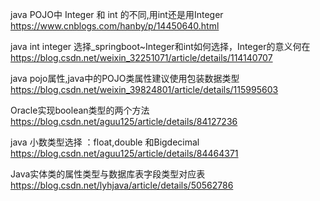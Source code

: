java POJO中 Integer 和 int 的不同,用int还是用Integer 
https://www.cnblogs.com/hanby/p/14450640.html

java int integer 选择_springboot~Integer和int如何选择，Integer的意义何在
https://blog.csdn.net/weixin_32251071/article/details/114140707

java pojo属性,java中的POJO类属性建议使用包装数据类型
https://blog.csdn.net/weixin_39824801/article/details/115995603

Oracle实现boolean类型的两个方法
https://blog.csdn.net/aguu125/article/details/84127236

java 小数类型选择 ：float,double 和Bigdecimal
https://blog.csdn.net/aguu125/article/details/84464371

Java实体类的属性类型与数据库表字段类型对应表
https://blog.csdn.net/lyhjava/article/details/50562786